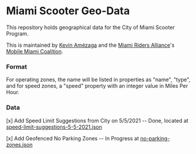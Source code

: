 # Miami Scooter Geo-Data

This repository holds geographical data for the City of Miami Scooter Program.

This is maintained by [Kevin Amézaga](https://mostlikelykevin.com) and the [Miami Riders Alliance](https://riders.miami)'s [Mobile Miami Coalition](https://coalition.miami).

### Format

For operating zones, the name will be listed in properties as "name", "type", and for speed zones, a "speed" property with an integer value in Miles Per Hour.

### Data

[x] Add Speed Limit Suggestions from City on 5/5/2021 -- Done, located at [speed-limit-suggestions-5-5-2021.json](https://github.com/kevinamezaga/miami-scooter-geo-data/blob/main/speed-limit-suggestions-5-5-2021.json)

[x] Add Geofenced No Parking Zones -- In Progress at [no-parking-zones.json](https://github.com/kevinamezaga/miami-scooter-geo-data/blob/main/speed-limit-suggestions-5-5-2021.json)

